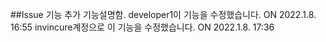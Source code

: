 ##Issue 기능 추가
기능설명함.
developer1이 기능을 수정했습니다. ON 2022.1.8. 16:55
invincure계정으로 이 기능을 수정했습니다. ON 2022.1.8. 17:36